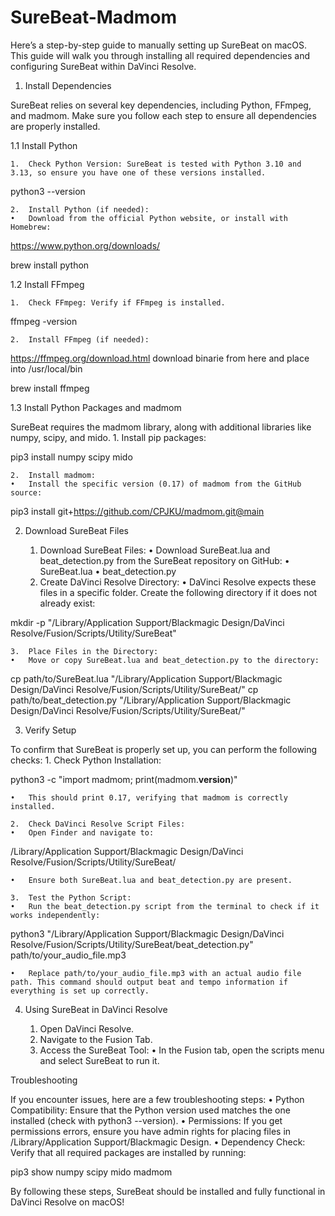 # SureBeat-Madmom

Here’s a step-by-step guide to manually setting up SureBeat on macOS.
This guide will walk you through installing all required dependencies and configuring SureBeat within DaVinci Resolve.

1. Install Dependencies

SureBeat relies on several key dependencies, including Python, FFmpeg, and madmom. Make sure you follow each step to ensure all dependencies are properly installed.

1.1 Install Python

	1.	Check Python Version: SureBeat is tested with Python 3.10 and 3.13, so ensure you have one of these versions installed.

python3 --version


	2.	Install Python (if needed):
	•	Download from the official Python website, or install with Homebrew:

https://www.python.org/downloads/

brew install python


1.2 Install FFmpeg

	1.	Check FFmpeg: Verify if FFmpeg is installed.

ffmpeg -version


	2.	Install FFmpeg (if needed):
 
https://ffmpeg.org/download.html download binarie from here and place into /usr/local/bin

brew install ffmpeg


1.3 Install Python Packages and madmom

SureBeat requires the madmom library, along with additional libraries like numpy, scipy, and mido.
	1.	Install pip packages:

pip3 install numpy scipy mido

	2.	Install madmom:
	•	Install the specific version (0.17) of madmom from the GitHub source:

pip3 install git+https://github.com/CPJKU/madmom.git@main


2. Download SureBeat Files

	1.	Download SureBeat Files:
	•	Download SureBeat.lua and beat_detection.py from the SureBeat repository on GitHub:
	•	SureBeat.lua
	•	beat_detection.py
	2.	Create DaVinci Resolve Directory:
	•	DaVinci Resolve expects these files in a specific folder. Create the following directory if it does not already exist:

mkdir -p "/Library/Application Support/Blackmagic Design/DaVinci Resolve/Fusion/Scripts/Utility/SureBeat"


	3.	Place Files in the Directory:
	•	Move or copy SureBeat.lua and beat_detection.py to the directory:

cp path/to/SureBeat.lua "/Library/Application Support/Blackmagic Design/DaVinci Resolve/Fusion/Scripts/Utility/SureBeat/"
cp path/to/beat_detection.py "/Library/Application Support/Blackmagic Design/DaVinci Resolve/Fusion/Scripts/Utility/SureBeat/"

3. Verify Setup

To confirm that SureBeat is properly set up, you can perform the following checks:
	1.	Check Python Installation:

python3 -c "import madmom; print(madmom.__version__)"

	•	This should print 0.17, verifying that madmom is correctly installed.

	2.	Check DaVinci Resolve Script Files:
	•	Open Finder and navigate to:

/Library/Application Support/Blackmagic Design/DaVinci Resolve/Fusion/Scripts/Utility/SureBeat/


	•	Ensure both SureBeat.lua and beat_detection.py are present.

	3.	Test the Python Script:
	•	Run the beat_detection.py script from the terminal to check if it works independently:

python3 "/Library/Application Support/Blackmagic Design/DaVinci Resolve/Fusion/Scripts/Utility/SureBeat/beat_detection.py" path/to/your_audio_file.mp3

	•	Replace path/to/your_audio_file.mp3 with an actual audio file path. This command should output beat and tempo information if everything is set up correctly.
 

4. Using SureBeat in DaVinci Resolve

	1.	Open DaVinci Resolve.
	2.	Navigate to the Fusion Tab.
	3.	Access the SureBeat Tool:
	•	In the Fusion tab, open the scripts menu and select SureBeat to run it.

Troubleshooting

If you encounter issues, here are a few troubleshooting steps:
	•	Python Compatibility: Ensure that the Python version used matches the one installed (check with python3 --version).
	•	Permissions: If you get permissions errors, ensure you have admin rights for placing files in /Library/Application Support/Blackmagic Design.
	•	Dependency Check: Verify that all required packages are installed by running:

pip3 show numpy scipy mido madmom

By following these steps, SureBeat should be installed and fully functional in DaVinci Resolve on macOS!
